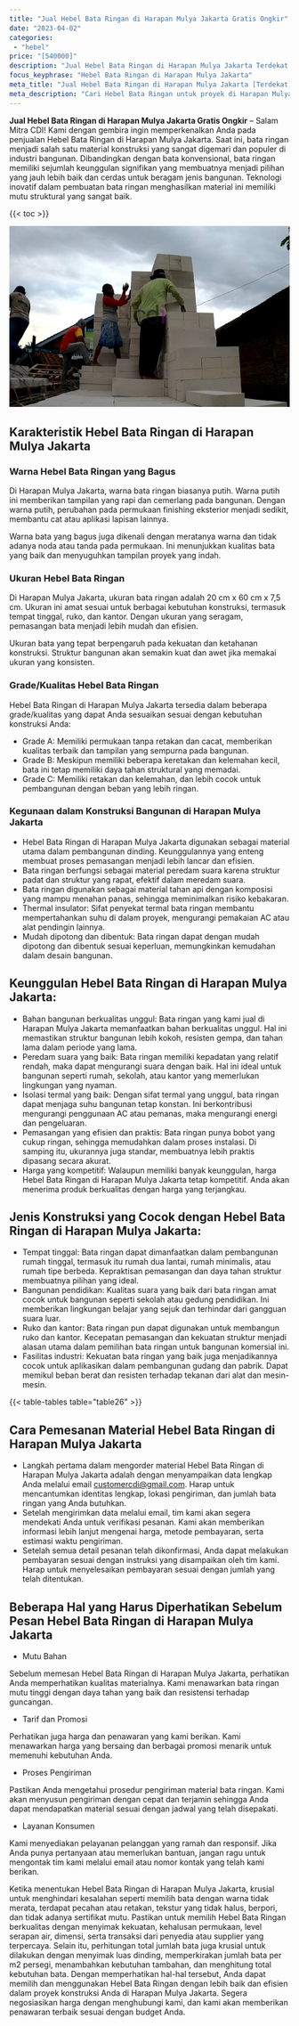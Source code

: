 ```yaml
---
title: "Jual Hebel Bata Ringan di Harapan Mulya Jakarta Gratis Ongkir"
date: "2023-04-02"
categories:
 - "hebel"
price: "[540000]"
description: "Jual Hebel Bata Ringan di Harapan Mulya Jakarta Terdekat. Hebel Bata Ringan ini sering digunakan dalam proyek pembangunan sebagai material dinding yang kuat dan tahan lama. Silakan hubungi kami untuk informasi lebih lanjut."
focus_keyphrase: "Hebel Bata Ringan di Harapan Mulya Jakarta"
meta_title: "Jual Hebel Bata Ringan di Harapan Mulya Jakarta [Terdekat] - CDI"
meta_description: "Cari Hebel Bata Ringan untuk proyek di Harapan Mulya Jakarta? Kami memiliki Hebel Bata Ringan berkualitas untuk bahan bangunan dinding. Dapatkan penawaran terbaik sekarang."
---
```


**Jual Hebel Bata Ringan di Harapan Mulya Jakarta Gratis Ongkir** – Salam Mitra CDI! Kami dengan gembira ingin memperkenalkan Anda pada penjualan Hebel Bata Ringan di Harapan Mulya Jakarta. Saat ini, bata ringan menjadi salah satu material konstruksi yang sangat digemari dan populer di industri bangunan. Dibandingkan dengan bata konvensional, bata ringan memiliki sejumlah keunggulan signifikan yang membuatnya menjadi pilihan yang jauh lebih baik dan cerdas untuk beragam jenis bangunan. Teknologi inovatif dalam pembuatan bata ringan menghasilkan material ini memiliki mutu struktural yang sangat baik.

{{< toc >}}

![Jual Hebel Bata Ringan di Harapan Mulya Jakarta Gratis Ongkir](/images/hebel/hebel-bataringan-01.jpg)

## Karakteristik Hebel Bata Ringan di Harapan Mulya Jakarta

### Warna Hebel Bata Ringan yang Bagus

Di Harapan Mulya Jakarta, warna bata ringan biasanya putih. Warna putih ini memberikan tampilan yang rapi dan cemerlang pada bangunan. Dengan warna putih, perubahan pada permukaan finishing eksterior menjadi sedikit, membantu cat atau aplikasi lapisan lainnya.

Warna bata yang bagus juga dikenali dengan meratanya warna dan tidak adanya noda atau tanda pada permukaan. Ini menunjukkan kualitas bata yang baik dan menyuguhkan tampilan proyek yang indah.

### Ukuran Hebel Bata Ringan

Di Harapan Mulya Jakarta, ukuran bata ringan adalah 20 cm x 60 cm x 7,5 cm. Ukuran ini amat sesuai untuk berbagai kebutuhan konstruksi, termasuk tempat tinggal, ruko, dan kantor. Dengan ukuran yang seragam, pemasangan bata menjadi lebih mudah dan efisien.

Ukuran bata yang tepat berpengaruh pada kekuatan dan ketahanan konstruksi. Struktur bangunan akan semakin kuat dan awet jika memakai ukuran yang konsisten.

### Grade/Kualitas Hebel Bata Ringan

Hebel Bata Ringan di Harapan Mulya Jakarta tersedia dalam beberapa grade/kualitas yang dapat Anda sesuaikan sesuai dengan kebutuhan konstruksi Anda:

*   Grade A: Memiliki permukaan tanpa retakan dan cacat, memberikan kualitas terbaik dan tampilan yang sempurna pada bangunan.
*   Grade B: Meskipun memiliki beberapa keretakan dan kelemahan kecil, bata ini tetap memiliki daya tahan struktural yang memadai.
*   Grade C: Memiliki retakan dan kelemahan, dan lebih cocok untuk pembangunan dengan beban yang lebih ringan.

### Kegunaan dalam Konstruksi Bangunan di Harapan Mulya Jakarta

*   Hebel Bata Ringan di Harapan Mulya Jakarta digunakan sebagai material utama dalam pembangunan dinding. Keunggulannya yang enteng membuat proses pemasangan menjadi lebih lancar dan efisien.
*   Bata ringan berfungsi sebagai material peredam suara karena struktur padat dan struktur yang rapat, efektif dalam meredam suara.
*   Bata ringan digunakan sebagai material tahan api dengan komposisi yang mampu menahan panas, sehingga meminimalkan risiko kebakaran.
*   Thermal insulator: Sifat penyekat termal bata ringan membantu mempertahankan suhu di dalam proyek, mengurangi pemakaian AC atau alat pendingin lainnya.
*   Mudah dipotong dan dibentuk: Bata ringan dapat dengan mudah dipotong dan dibentuk sesuai keperluan, memungkinkan kemudahan dalam desain bangunan.

## Keunggulan Hebel Bata Ringan di Harapan Mulya Jakarta:

*   Bahan bangunan berkualitas unggul: Bata ringan yang kami jual di Harapan Mulya Jakarta memanfaatkan bahan berkualitas unggul. Hal ini memastikan struktur bangunan lebih kokoh, resisten gempa, dan tahan lama dalam periode yang lama.
*   Peredam suara yang baik: Bata ringan memiliki kepadatan yang relatif rendah, maka dapat mengurangi suara dengan baik. Hal ini ideal untuk bangunan seperti rumah, sekolah, atau kantor yang memerlukan lingkungan yang nyaman.
*   Isolasi termal yang baik: Dengan sifat termal yang unggul, bata ringan dapat menjaga suhu bangunan tetap konstan. Ini berkontribusi mengurangi penggunaan AC atau pemanas, maka mengurangi energi dan pengeluaran.
*   Pemasangan yang efisien dan praktis: Bata ringan punya bobot yang cukup ringan, sehingga memudahkan dalam proses instalasi. Di samping itu, ukurannya juga standar, membuatnya lebih praktis dipasang secara akurat.
*   Harga yang kompetitif: Walaupun memiliki banyak keunggulan, harga Hebel Bata Ringan di Harapan Mulya Jakarta tetap kompetitif. Anda akan menerima produk berkualitas dengan harga yang terjangkau.

## Jenis Konstruksi yang Cocok dengan Hebel Bata Ringan di Harapan Mulya Jakarta:

*   Tempat tinggal: Bata ringan dapat dimanfaatkan dalam pembangunan rumah tinggal, termasuk itu rumah dua lantai, rumah minimalis, atau rumah tipe berbeda. Kepraktisan pemasangan dan daya tahan struktur membuatnya pilihan yang ideal.
*   Bangunan pendidikan: Kualitas suara yang baik dari bata ringan amat cocok untuk bangunan seperti sekolah atau gedung pendidikan. Ini memberikan lingkungan belajar yang sejuk dan terhindar dari gangguan suara luar.
*   Ruko dan kantor: Bata ringan pun dapat digunakan untuk membangun ruko dan kantor. Kecepatan pemasangan dan kekuatan struktur menjadi alasan utama dalam pemilihan bata ringan untuk bangunan komersial ini.
*   Fasilitas industri: Kekuatan bata ringan yang baik juga menjadikannya cocok untuk aplikasikan dalam pembangunan gudang dan pabrik. Dapat memikul beban berat dan resisten terhadap tekanan dari alat dan mesin-mesin.

{{< table-tables table="table26" >}}

## Cara Pemesanan Material Hebel Bata Ringan di Harapan Mulya Jakarta

*   Langkah pertama dalam mengorder material Hebel Bata Ringan di Harapan Mulya Jakarta adalah dengan menyampaikan data lengkap Anda melalui email customercdi@gmail.com. Harap untuk mencantumkan identitas lengkap, lokasi pengiriman, dan jumlah bata ringan yang Anda butuhkan.
*   Setelah mengirimkan data melalui email, tim kami akan segera mendekati Anda untuk verifikasi pesanan. Kami akan memberikan informasi lebih lanjut mengenai harga, metode pembayaran, serta estimasi waktu pengiriman.
*   Setelah semua detail pesanan telah dikonfirmasi, Anda dapat melakukan pembayaran sesuai dengan instruksi yang disampaikan oleh tim kami. Harap untuk menyelesaikan pembayaran sesuai dengan jumlah yang telah ditentukan.

## Beberapa Hal yang Harus Diperhatikan Sebelum Pesan Hebel Bata Ringan di Harapan Mulya Jakarta

*   Mutu Bahan

Sebelum memesan Hebel Bata Ringan di Harapan Mulya Jakarta, perhatikan Anda memperhatikan kualitas materialnya. Kami menawarkan bata ringan mutu tinggi dengan daya tahan yang baik dan resistensi terhadap guncangan.
*   Tarif dan Promosi

Perhatikan juga harga dan penawaran yang kami berikan. Kami menawarkan harga yang bersaing dan berbagai promosi menarik untuk memenuhi kebutuhan Anda.
*   Proses Pengiriman

Pastikan Anda mengetahui prosedur pengiriman material bata ringan. Kami akan menyusun pengiriman dengan cepat dan terjamin sehingga Anda dapat mendapatkan material sesuai dengan jadwal yang telah disepakati.
*   Layanan Konsumen

Kami menyediakan pelayanan pelanggan yang ramah dan responsif. Jika Anda punya pertanyaan atau memerlukan bantuan, jangan ragu untuk mengontak tim kami melalui email atau nomor kontak yang telah kami berikan.

Ketika menentukan Hebel Bata Ringan di Harapan Mulya Jakarta, krusial untuk menghindari kesalahan seperti memilih bata dengan warna tidak merata, terdapat pecahan atau retakan, tekstur yang tidak halus, berpori, dan tidak adanya sertifikat mutu. Pastikan untuk memilih Hebel Bata Ringan berkualitas dengan menyimak kekuatan, kehalusan permukaan, level serapan air, dimensi, serta transaksi dari penyedia atau supplier yang terpercaya. Selain itu, perhitungan total jumlah bata juga krusial untuk dilakukan dengan menyimak luas dinding, memperkirakan jumlah bata per m2 persegi, menambahkan kebutuhan tambahan, dan menghitung total kebutuhan bata. Dengan memperhatikan hal-hal tersebut, Anda dapat memilih dan menggunakan Hebel Bata Ringan dengan lebih baik dan efisien dalam proyek konstruksi Anda di Harapan Mulya Jakarta. Segera negosiasikan harga dengan menghubungi kami, dan kami akan memberikan penawaran terbaik sesuai dengan budget Anda.